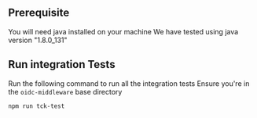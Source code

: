 
## Prerequisite
You will need java installed on your machine
We have tested using java version "1.8.0_131"

## Run integration Tests
Run the following command to run all the integration tests 
Ensure you're in the `oidc-middleware` base directory

```
npm run tck-test
```
